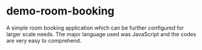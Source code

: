 # demo-room-booking
A simple room booking application which can be further configured for larger scale needs. The major language used was JavaScript and the codes are very easy to comprehend.
